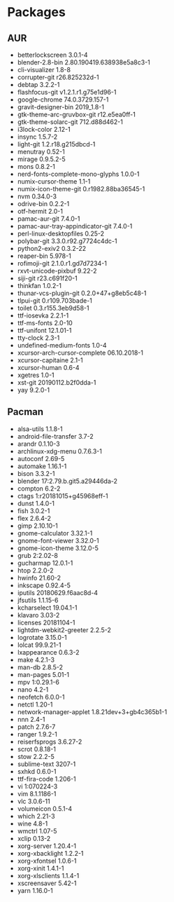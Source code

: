 # Packages

## AUR

- betterlockscreen 3.0.1-4
- blender-2.8-bin 2.80.190419.638938e5a8c3-1
- cli-visualizer 1.8-8
- corrupter-git r26.825232d-1
- debtap 3.2.2-1
- flashfocus-git v1.2.1.r1.g75e1d96-1
- google-chrome 74.0.3729.157-1
- gravit-designer-bin 2019_1.8-1
- gtk-theme-arc-gruvbox-git r12.e5ea0ff-1
- gtk-theme-solarc-git 712.d88d462-1
- i3lock-color 2.12-1
- insync 1.5.7-2
- light-git 1.2.r18.g215dbcd-1
- menutray 0.52-1
- mirage 0.9.5.2-5
- mons 0.8.2-1
- nerd-fonts-complete-mono-glyphs 1.0.0-1
- numix-cursor-theme 1.1-1
- numix-icon-theme-git 0.r1982.88ba36545-1
- nvm 0.34.0-3
- odrive-bin 0.2.2-1
- otf-hermit 2.0-1
- pamac-aur-git 7.4.0-1
- pamac-aur-tray-appindicator-git 7.4.0-1
- perl-linux-desktopfiles 0.25-2
- polybar-git 3.3.0.r92.g7724c4dc-1
- python2-exiv2 0.3.2-22
- reaper-bin 5.978-1
- rofimoji-git 2.1.0.r1.gd7d7234-1
- rxvt-unicode-pixbuf 9.22-2
- siji-git r23.c691f20-1
- thinkfan 1.0.2-1
- thunar-vcs-plugin-git 0.2.0+47+g8eb5c48-1
- tlpui-git 0.r109.703bade-1
- toilet 0.3.r155.3eb9d58-1
- ttf-iosevka 2.2.1-1
- ttf-ms-fonts 2.0-10
- ttf-unifont 12.1.01-1
- tty-clock 2.3-1
- undefined-medium-fonts 1.0-4
- xcursor-arch-cursor-complete 06.10.2018-1
- xcursor-capitaine 2.1-1
- xcursor-human 0.6-4
- xgetres 1.0-1
- xst-git 20190112.b2f0dda-1
- yay 9.2.0-1

## Pacman

- alsa-utils 1.1.8-1
- android-file-transfer 3.7-2
- arandr 0.1.10-3
- archlinux-xdg-menu 0.7.6.3-1
- autoconf 2.69-5
- automake 1.16.1-1
- bison 3.3.2-1
- blender 17:2.79.b.git5.a29446da-2
- compton 6.2-2
- ctags 1:r20181015+g45968eff-1
- dunst 1.4.0-1
- fish 3.0.2-1
- flex 2.6.4-2
- gimp 2.10.10-1
- gnome-calculator 3.32.1-1
- gnome-font-viewer 3.32.0-1
- gnome-icon-theme 3.12.0-5
- grub 2:2.02-8
- gucharmap 12.0.1-1
- htop 2.2.0-2
- hwinfo 21.60-2
- inkscape 0.92.4-5
- iputils 20180629.f6aac8d-4
- jfsutils 1.1.15-6
- kcharselect 19.04.1-1
- klavaro 3.03-2
- licenses 20181104-1
- lightdm-webkit2-greeter 2.2.5-2
- logrotate 3.15.0-1
- lolcat 99.9.21-1
- lxappearance 0.6.3-2
- make 4.2.1-3
- man-db 2.8.5-2
- man-pages 5.01-1
- mpv 1:0.29.1-6
- nano 4.2-1
- neofetch 6.0.0-1
- netctl 1.20-1
- network-manager-applet 1.8.21dev+3+gb4c365b1-1
- nnn 2.4-1
- patch 2.7.6-7
- ranger 1.9.2-1
- reiserfsprogs 3.6.27-2
- scrot 0.8.18-1
- stow 2.2.2-5
- sublime-text 3207-1
- sxhkd 0.6.0-1
- ttf-fira-code 1.206-1
- vi 1:070224-3
- vim 8.1.1186-1
- vlc 3.0.6-11
- volumeicon 0.5.1-4
- which 2.21-3
- wine 4.8-1
- wmctrl 1.07-5
- xclip 0.13-2
- xorg-server 1.20.4-1
- xorg-xbacklight 1.2.2-1
- xorg-xfontsel 1.0.6-1
- xorg-xinit 1.4.1-1
- xorg-xlsclients 1.1.4-1
- xscreensaver 5.42-1
- yarn 1.16.0-1
